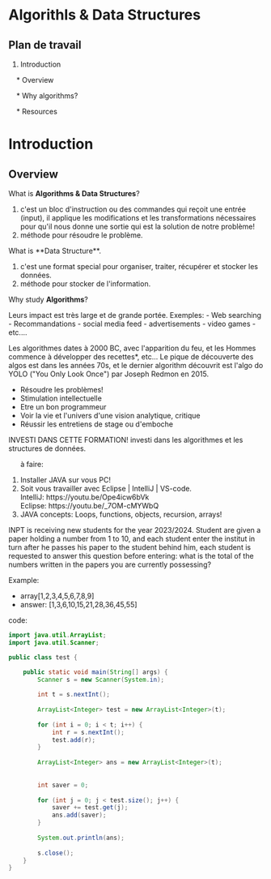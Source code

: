 <!-- MarkDown for writing about the course -->

# Algorithls & Data Structures

## Plan de travail

1. Introduction

    * Overview

    * Why algorithms?

    * Resources

  
  
  
  
  
  

# Introduction

## Overview

What is **Algorithms & Data Structures**?
<ol>
<li>c'est un bloc d'instruction ou des commandes qui reçoit une entrée (input), il applique les modifications et les transformations nécessaires pour qu'il nous donne une sortie qui est la solution de notre problème!</li>
<li>méthode pour résoudre le problème.</li>
</ol>
What is **Data Structure**.
<ol>

<li>c'est une format special pour organiser, traiter, récupérer et stocker les données.</li>
<li>méthode pour stocker de l'information.</li>

</ol>

Why study **Algorithms**?
<p>
Leurs impact est très large et de grande portée.		
Exemples:
	- Web searching
	- Recommandations
	- social media feed
	- advertisements
	- video games
	- etc....
</p>
<p>
Les algorithmes dates à 2000 BC, avec l'apparition du feu, et les Hommes commence à développer des recettes*, etc...
Le pique de découverte des algos est dans les années 70s, et le dernier algorithm découvrit est l'algo do YOLO ("You Only Look Once") par Joseph Redmon en 2015.
</p>
<ul>
<li>Résoudre les problèmes!</li>
<li>Stimulation intellectuelle</li>
<li>Etre un bon programmeur</li>
<li>Voir la vie et l'univers d'une vision analytique, critique</li>
<li>Réussir les entretiens de stage ou d'emboche</li>
</ul>
<p>INVESTI DANS CETTE FORMATION!
investi dans les algorithmes et les structures de données.</p>

<ol>
<p>à faire:
<li>Installer JAVA sur vous PC!<br></li>
<li>Soit vous travailler avec Eclipse | IntelliJ | VS-code.<br></li>
IntelliJ: <a>https://youtu.be/Ope4icw6bVk</a><br>
Eclipse: <a>https://youtu.be/_7OM-cMYWbQ</a><br>
<li>JAVA concepts: Loops, functions, objects, recursion, arrays!</li>
</p>
</ol>


INPT is receiving new students for the year 2023/2024.
Student are given a paper holding a number from 1 to 10, and each student enter the institut in turn after he passes his paper to the student behind him, each student is requested to answer this question before entering: what is the total of the numbers written in the papers you are currently possessing?

Example: 
- array[1,2,3,4,5,6,7,8,9]
- answer: [1,3,6,10,15,21,28,36,45,55]

code:
```java
import java.util.ArrayList;
import java.util.Scanner;

public class test {

    public static void main(String[] args) {
        Scanner s = new Scanner(System.in);
        
        int t = s.nextInt();
        
        ArrayList<Integer> test = new ArrayList<Integer>(t);
        
        for (int i = 0; i < t; i++) {
            int r = s.nextInt();
            test.add(r);
        }
        
        ArrayList<Integer> ans = new ArrayList<Integer>(t);
        
       
        int saver = 0;
        
        for (int j = 0; j < test.size(); j++) {
            saver += test.get(j);
            ans.add(saver);
        }
        
        System.out.println(ans);
        
        s.close();
    }
}
```